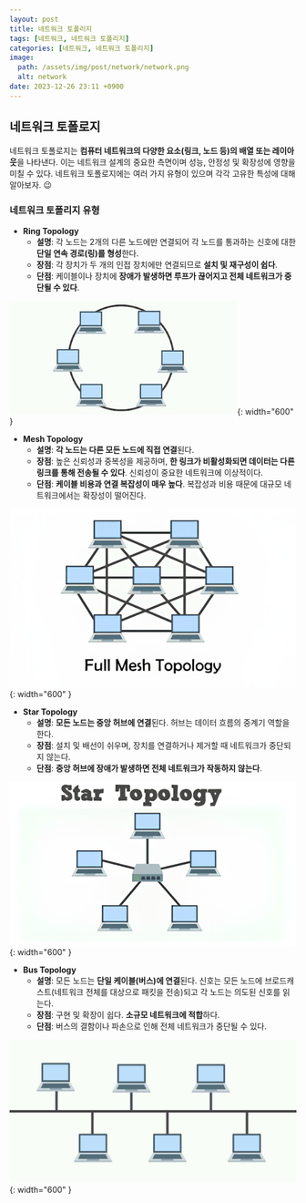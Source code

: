 ```yaml
---
layout: post
title: 네트워크 토폴리지
tags: [네트워크, 네트워크 토폴리지]
categories: [네트워크, 네트워크 토폴리지]
image:
  path: /assets/img/post/network/network.png
  alt: network
date: 2023-12-26 23:11 +0900
---
```


## 네트워크 토폴로지

네트워크 토폴로지는 **컴퓨터 네트워크의 다양한 요소(링크, 노드 등)의 배열 또는 레이아웃**을 나타낸다. 이는 네트워크 설계의 중요한 측면이며 성능, 안정성 및 확장성에 영향을 미칠 수 있다. 네트워크 토폴로지에는 여러 가지 유형이 있으며 각각 고유한 특성에 대해 알아보자. 😉

### 네트워크 토폴리지 유형

- **Ring Topology**
  - **설명**: 각 노드는 2개의 다른 노드에만 연결되어 각 노드를 통과하는 신호에 대한 **단일 연속 경로(링)를 형성**한다.
  - **장점**: 각 장치가 두 개의 인접 장치에만 연결되므로 **설치 및 재구성이 쉽다**.
  - **단점**: 케이블이나 장치에 **장애가 발생하면 루프가 끊어지고 전체 네트워크가 중단될 수 있다**.

![ring-topology](/assets/img/post/network/ring-topology.jpg){: width="600" }

- **Mesh Topology**
  - **설명**: **각 노드는 다른 모든 노드에 직접 연결**된다.
  - **장점**: 높은 신뢰성과 중복성을 제공하며, **한 링크가 비활성화되면 데이터는 다른 링크를 통해 전송될 수 있다**. 신뢰성이 중요한 네트워크에 이상적이다.
  - **단점**: **케이블 비용과 연결 복잡성이 매우 높다**. 복잡성과 비용 때문에 대규모 네트워크에서는 확장성이 떨어진다.

![mesh-topology](/assets/img/post/network/mesh-topology.png){: width="600" }

- **Star Topology**
  - **설명**: **모든 노드는 중앙 허브에 연결**된다. 허브는 데이터 흐름의 중계기 역할을 한다.
  - **장점**: 설치 및 배선이 쉬우며, 장치를 연결하거나 제거할 때 네트워크가 중단되지 않는다.
  - **단점**: **중앙 허브에 장애가 발생하면 전체 네트워크가 작동하지 않는다**.

![star-topology](/assets/img/post/network/star-topology.png){: width="600" }

- **Bus Topology**
  - **설명**: 모든 노드는 **단일 케이블(버스)에 연결**된다. 신호는 모든 노드에 브로드캐스트(네트워크 전체를 대상으로 패킷을 전송)되고 각 노드는 의도된 신호를 읽는다.
  - **장점**: 구현 및 확장이 쉽다. **소규모 네트워크에 적합**하다.
  - **단점**: 버스의 결함이나 파손으로 인해 전체 네트워크가 중단될 수 있다.

![bus-topology](/assets/img/post/network/bus-topology.jpg){: width="600" }
